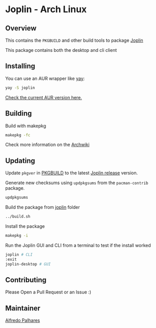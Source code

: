 # Joplin - Arch Linux

## Overview

This contains the `PKGBUILD` and other build tools to package
[Joplin](https://joplin.cozic.net/)

This package contains both the desktop and cli client

## Installing

You can use an AUR wrapper like [yay](https://aur.archlinux.org/packages/yay/):

```sh
yay -S joplin
```

[Check the current AUR version here.](https://aur.archlinux.org/packages/joplin/)

## Building

Build with makepkg

```sh
makepkg -fc
```

Check more information on the [Archwiki](https://wiki.archlinux.org/index.php/Makepkg)

## Updating

Update `pkgver` in [PKGBUILD](./joplin/PKGBUILD) to the latest [Joplin release](https://github.com/laurent22/joplin/releases) version.

Generate new checksums using `updpkgsums` from the `pacman-contrib` package.

```sh
updpkgsums
```

Build the package from [joplin](./joplin) folder

```sh
../build.sh
```

Install the package

```sh
makepkg -i
```

Run the Joplin GUI and CLI from a terminal to test if the install worked

```sh
joplin # CLI
:exit
joplin-desktop # GUI
```

## Contributing

Please Open a Pull Request or an Issue :)

## Maintainer

 [Alfredo Palhares](https://github.com/masterkorp)


